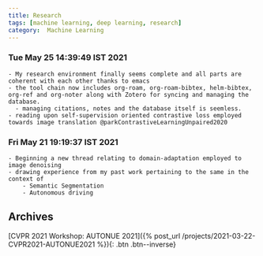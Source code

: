 ```yaml
---
title: Research
tags: [machine learning, deep learning, research]
category:  Machine Learning
---
```


### Tue May 25 14:39:49 IST 2021

	- My research environment finally seems complete and all parts are coherent with each other thanks to emacs
    - the tool chain now includes org-roam, org-roam-bibtex, helm-bibtex, org-ref and org-noter along with Zotero for syncing and managing the database.
	  - managing citations, notes and the database itself is seemless.
	- reading upon self-supervision oriented contrastive loss employed towards image translation @parkContrastiveLearningUnpaired2020

### Fri May 21 19:19:37 IST 2021

	- Beginning a new thread relating to domain-adaptation employed to image denoising
	- drawing experience from my past work pertaining to the same in the context of
		- Semantic Segmentation
		- Autonomous driving
 
## Archives

[CVPR 2021 Workshop: AUTONUE 2021]({% post_url /projects/2021-03-22-CVPR2021-AUTONUE2021 %}){: .btn .btn--inverse}
